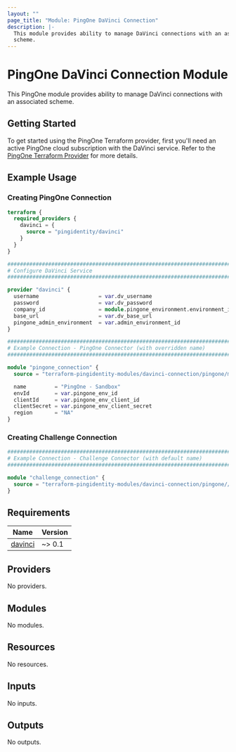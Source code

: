 ```yaml
---
layout: ""
page_title: "Module: PingOne DaVinci Connection"
description: |-
  This module provides ability to manage DaVinci connections with an associated
  scheme.
---
```


# PingOne DaVinci Connection Module

This PingOne module provides ability to manage DaVinci connections with an associated scheme.

## Getting Started

To get started using the PingOne Terraform provider, first you'll need an active PingOne cloud subscription with the DaVinci service.  Refer to the
[PingOne Terraform Provider](https://registry.terraform.io/providers/pingidentity/pingone/latest) for more details.

## Example Usage

### Creating PingOne Connection

```terraform
terraform {
  required_providers {
    davinci = {
      source = "pingidentity/davinci"
    }
  }
}

###############################################################################
# Configure DaVinci Service
###############################################################################

provider "davinci" {
  username                   = var.dv_username
  password                   = var.dv_password
  company_id                 = module.pingone_environment.environment_id
  base_url                   = var.dv_base_url
  pingone_admin_environment  = var.admin_environment_id
}

###############################################################################
# Example Connection - PingOne Connector (with overridden name)
###############################################################################

module "pingone_connection" {
  source = "terraform-pingidentity-modules/davinci-connection/pingone/modules/pingone"

  name         = "PingOne - Sandbox"
  envId        = var.pingone_env_id
  clientId     = var.pingone_env_client_id
  clientSecret = var.pingone_env_client_secret
  region       = "NA"
}
```

### Creating Challenge Connection

```terraform
###############################################################################
# Example Connection - Challenge Connector (with default name)
###############################################################################

module "challenge_connection" {
  source = "terraform-pingidentity-modules/davinci-connection/pingone//modules/challenge"
}
```

<!-- BEGIN_TF_DOCS -->
## Requirements

| Name | Version |
|------|---------|
| <a name="requirement_davinci"></a> [davinci](#requirement\_davinci) | ~> 0.1 |

## Providers

No providers.

## Modules

No modules.

## Resources

No resources.

## Inputs

No inputs.

## Outputs

No outputs.
<!-- END_TF_DOCS -->
